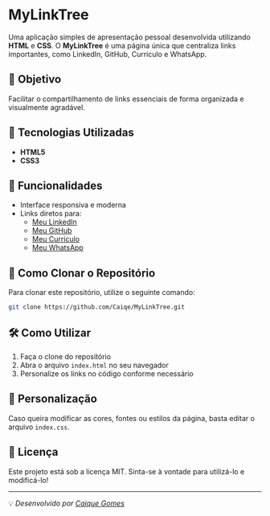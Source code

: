 # MyLinkTree

Uma aplicação simples de apresentação pessoal desenvolvida utilizando **HTML** e **CSS**. O **MyLinkTree** é uma página única que centraliza links importantes, como LinkedIn, GitHub, Currículo e WhatsApp.

## 🎯 Objetivo

Facilitar o compartilhamento de links essenciais de forma organizada e visualmente agradável.

## 🚀 Tecnologias Utilizadas

- **HTML5**
- **CSS3**

## 📌 Funcionalidades

- Interface responsiva e moderna
- Links diretos para:
  - [Meu LinkedIn](linkedin.com/in/cttcaiquegomes/)
  - [Meu GitHub](https://github.com/Caiqe)
  - [Meu Currículo](https://cefsaedu-my.sharepoint.com/personal/9786_colegio_cefsa_edu_br/_layouts/15/onedrive.aspx?id=%2Fpersonal%2F9786%5Fcolegio%5Fcefsa%5Fedu%5Fbr%2FDocuments%2FCurr%C3%ADculo&ga=1)
  - [Meu WhatsApp](https://caiqe.github.io/MyLinkTree/)


## 📂 Como Clonar o Repositório

Para clonar este repositório, utilize o seguinte comando:

```bash
git clone https://github.com/Caiqe/MyLinkTree.git
```

## 🛠 Como Utilizar

1. Faça o clone do repositório
2. Abra o arquivo `index.html` no seu navegador
3. Personalize os links no código conforme necessário

## 🎨 Personalização

Caso queira modificar as cores, fontes ou estilos da página, basta editar o arquivo `index.css`.

## 📄 Licença

Este projeto está sob a licença MIT. Sinta-se à vontade para utilizá-lo e modificá-lo!

---

💡 *Desenvolvido por [Caique Gomes](#)*

